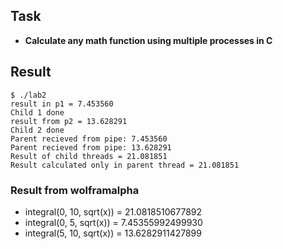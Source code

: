 ## Task

* **Calculate any math function using multiple processes in C**

## Result

```
$ ./lab2
result in p1 = 7.453560
Child 1 done
result from p2 = 13.628291
Child 2 done
Parent recieved from pipe: 7.453560
Parent recieved from pipe: 13.628291
Result of child threads = 21.081851
Result calculated only in parent thread = 21.081851
```

### Result from wolframalpha

- integral(0, 10, sqrt(x)) = 21.0818510677892
- integral(0, 5,  sqrt(x)) = 7.45355992499930
- integral(5, 10, sqrt(x)) = 13.6282911427899
